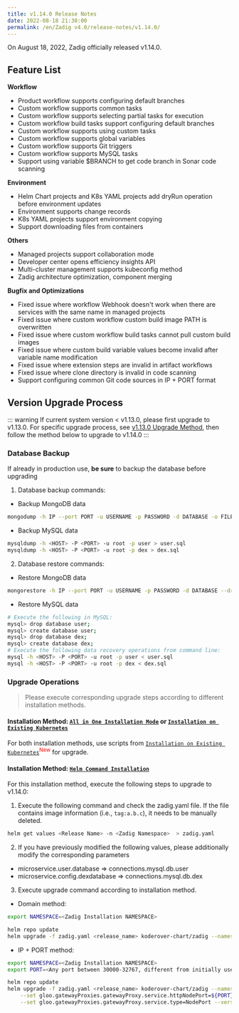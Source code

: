 ```yaml
---
title: v1.14.0 Release Notes
date: 2022-08-18 21:30:00
permalink: /en/Zadig v4.0/release-notes/v1.14.0/
---
```


On August 18, 2022, Zadig officially released v1.14.0.

## Feature List

**Workflow**

- Product workflow supports configuring default branches
- Custom workflow supports common tasks
- Custom workflow supports selecting partial tasks for execution
- Custom workflow build tasks support configuring default branches
- Custom workflow supports using custom tasks
- Custom workflow supports global variables
- Custom workflow supports Git triggers
- Custom workflow supports MySQL tasks
- Support using variable $BRANCH to get code branch in Sonar code scanning

**Environment**

- Helm Chart projects and K8s YAML projects add dryRun operation before environment updates
- Environment supports change records
- K8s YAML projects support environment copying
- Support downloading files from containers

**Others**

- Managed projects support collaboration mode
- Developer center opens efficiency insights API
- Multi-cluster management supports kubeconfig method
- Zadig architecture optimization, component merging

**Bugfix and Optimizations**

- Fixed issue where workflow Webhook doesn't work when there are services with the same name in managed projects
- Fixed issue where custom workflow custom build image PATH is overwritten
- Fixed issue where custom workflow build tasks cannot pull custom build images
- Fixed issue where custom build variable values become invalid after variable name modification
- Fixed issue where extension steps are invalid in artifact workflows
- Fixed issue where clone directory is invalid in code scanning
- Support configuring common Git code sources in IP + PORT format

## Version Upgrade Process
::: warning
If current system version < v1.13.0, please first upgrade to v1.13.0. For specific upgrade process, see [v1.13.0 Upgrade Method](/Zadig%20v2.2.0/release-notes/v1.13.0/#版本升级过程), then follow the method below to upgrade to v1.14.0
:::

### Database Backup
If already in production use, **be sure** to backup the database before upgrading
1. Database backup commands:
- Backup MongoDB data
```bash
mongodump -h IP --port PORT -u USERNAME -p PASSWORD -d DATABASE -o FILE_PATH
```
- Backup MySQL data
```bash
mysqldump -h <HOST> -P <PORT> -u root -p user > user.sql
mysqldump -h <HOST> -P <PORT> -u root -p dex > dex.sql
```
2. Database restore commands:
- Restore MongoDB data
```bash
mongorestore -h IP --port PORT -u USERNAME -p PASSWORD -d DATABASE --drop FILE_PATH
```
- Restore MySQL data
```bash
# Execute the following in MySQL:
mysql> drop database user;
mysql> create database user;
mysql> drop database dex;
mysql> create database dex;
# Execute the following data recovery operations from command line:
mysql -h <HOST> -P <PORT> -u root -p user < user.sql
mysql -h <HOST> -P <PORT> -u root -p dex < dex.sql
```

### Upgrade Operations

> Please execute corresponding upgrade steps according to different installation methods.

#### Installation Method: [`All in One Installation Mode`](/Zadig%20v2.2.0/install/all-in-one/) or [`Installation on Existing Kubernetes`](/Zadig%20v2.2.0/install/install-on-k8s/)

For both installation methods, use scripts from [`Installation on Existing Kubernetes`](/Zadig%20v2.2.0/install/install-on-k8s/)<sup style='color: red'>New</sup> for upgrade.

#### Installation Method: [`Helm Command Installation`](/Zadig%20v2.2.0/install/helm-deploy/)
For this installation method, execute the following steps to upgrade to v1.14.0:

1. Execute the following command and check the zadig.yaml file. If the file contains image information (i.e., `tag:a.b.c`), it needs to be manually deleted.

```bash
helm get values <Release Name> -n <Zadig Namespace>  > zadig.yaml
```

2. If you have previously modified the following values, please additionally modify the corresponding parameters
- microservice.user.database  =>   connections.mysql.db.user
- microservice.config.dexdatabase => connections.mysql.db.dex


3. Execute upgrade command according to installation method.

- Domain method:

```bash
export NAMESPACE=<Zadig Installation NAMESPACE>

helm repo update
helm upgrade -f zadig.yaml <release_name> koderover-chart/zadig --namespace ${NAMESPACE} --version=1.14.0
```

- IP + PORT method:

```bash
export NAMESPACE=<Zadig Installation NAMESPACE>
export PORT=<Any port between 30000-32767, different from initially used port>

helm repo update
helm upgrade -f zadig.yaml <release_name> koderover-chart/zadig --namespace ${NAMESPACE} \
    --set gloo.gatewayProxies.gatewayProxy.service.httpNodePort=${PORT} \
    --set gloo.gatewayProxies.gatewayProxy.service.type=NodePort --version=1.14.0
```
